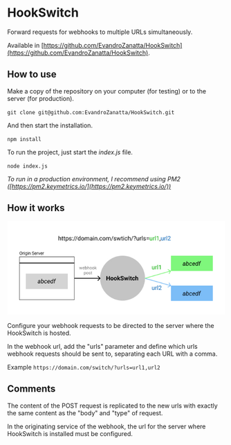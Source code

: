 # HookSwitch

Forward requests for webhooks to multiple URLs simultaneously.

Available in [https://github.com/EvandroZanatta/HookSwitch](https://github.com/EvandroZanatta/HookSwitch).

## How to use

Make a copy of the repository on your computer (for testing) or to the server (for production).

`git clone git@github.com:EvandroZanatta/HookSwitch.git`

And then start the installation.

`npm install`

To run the project, just start the *index.js* file.

`node index.js`

*To run in a production environment, I recommend using PM2 ([https://pm2.keymetrics.io/](https://pm2.keymetrics.io/))*

## How it works

![example1](https://github.com/EvandroZanatta/HookSwitch/raw/main/views/example1.jpg)

Configure your webhook requests to be directed to the server where the HookSwitch is hosted.

In the webhook url, add the "urls" parameter and define which urls webhook requests should be sent to, separating each URL with a comma.

Example `https://domain.com/switch/?urls=url1,url2`

## Comments

The content of the POST request is replicated to the new urls with exactly the same content as the "body" and "type" of request.

In the originating service of the webhook, the url for the server where HookSwitch is installed must be configured.
